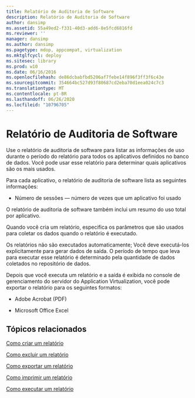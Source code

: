 ```yaml
---
title: Relatório de Auditoria de Software
description: Relatório de Auditoria de Software
author: dansimp
ms.assetid: 55a49ed2-f331-40d3-add6-8e5fcd6816fd
ms.reviewer: ''
manager: dansimp
ms.author: dansimp
ms.pagetype: mdop, appcompat, virtualization
ms.mktglfcycl: deploy
ms.sitesec: library
ms.prod: w10
ms.date: 06/16/2016
ms.openlocfilehash: de86dcbabfbd5206af7febe14f896f3ff3f6c43e
ms.sourcegitcommit: 354664bc527d93f80687cd2eba70d1eea024c7c3
ms.translationtype: MT
ms.contentlocale: pt-BR
ms.lasthandoff: 06/26/2020
ms.locfileid: "10796705"
---
```

# Relatório de Auditoria de Software


Use o relatório de auditoria de software para listar as informações de uso durante o período do relatório para todos os aplicativos definidos no banco de dados. Você pode usar esse relatório para determinar quais aplicativos são os mais usados.

Para cada aplicativo, o relatório de auditoria de software lista as seguintes informações:

-   Número de sessões — número de vezes que um aplicativo foi usado

O relatório de auditoria de software também inclui um resumo do uso total por aplicativo.

Quando você cria um relatório, especifica os parâmetros que são usados para coletar os dados quando o relatório é executado.

Os relatórios não são executados automaticamente; Você deve executá-los explicitamente para gerar dados de saída. O período de tempo que leva para executar esse relatório é determinado pela quantidade de dados coletados no repositório de dados.

Depois que você executa um relatório e a saída é exibida no console de gerenciamento do servidor do Application Virtualization, você pode exportar o relatório para os seguintes formatos:

-   Adobe Acrobat (PDF)

-   Microsoft Office Excel

## Tópicos relacionados


[Como criar um relatório](how-to-create-a-reportserver.md)

[Como excluir um relatório](how-to-delete-a-reportserver.md)

[Como exportar um relatório](how-to-export-a-reportserver.md)

[Como imprimir um relatório](how-to-print-a-reportserver.md)

[Como executar um relatório](how-to-run-a-reportserver.md)

 

 





